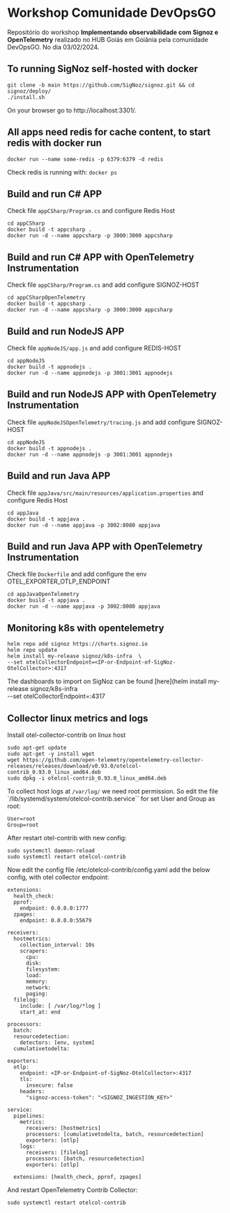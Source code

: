 # Workshop Comunidade DevOpsGO

Repositório do workshop **Implementando observabilidade com Signoz e OpenTelemetry** realizado no HUB Goiás em Goiânia pela comunidade DevOpsGO. No dia 03/02/2024. 

## To running SigNoz self-hosted with docker

```
git clone -b main https://github.com/SigNoz/signoz.git && cd signoz/deploy/
./install.sh
```

On your browser go to http://localhost:3301/.

## All apps need redis for cache content, to start redis with docker run

`docker run --name some-redis -p 6379:6379 -d redis`

Check redis is running with: `docker ps`

## Build and run C# APP 

Check file `appCSharp/Program.cs` and configure Redis Host

```
cd appCSharp
docker build -t appcsharp .
docker run -d --name appcsharp -p 3000:3000 appcsharp
```

## Build and run C# APP with OpenTelemetry Instrumentation

Check file `appCSharp/Program.cs` and add configure SIGNOZ-HOST

```
cd appCSharpOpenTelemetry
docker build -t appcsharp .
docker run -d --name appcsharp -p 3000:3000 appcsharp
```

## Build and run NodeJS APP 

Check file `appNodeJS/app.js` and add configure REDIS-HOST

```
cd appNodeJS
docker build -t appnodejs .
docker run -d --name appnodejs -p 3001:3001 appnodejs
```
## Build and run NodeJS APP with OpenTelemetry Instrumentation

Check file `appNodeJSOpenTelemetry/tracing.js` and add configure SIGNOZ-HOST

```
cd appNodeJS
docker build -t appnodejs .
docker run -d --name appnodejs -p 3001:3001 appnodejs
```

## Build and run Java APP 

Check file `appJava/src/main/resources/application.properties` and configure Redis Host

```
cd appJava
docker build -t appjava .
docker run -d --name appjava -p 3002:8080 appjava
```

## Build and run Java APP with OpenTelemetry Instrumentation

Check file `Dockerfile` and add configure the env OTEL_EXPORTER_OTLP_ENDPOINT

```
cd appJavaOpenTelemetry
docker build -t appjava .
docker run -d --name appjava -p 3002:8080 appjava
```

## Monitoring k8s with opentelemetry

```
helm repo add signoz https://charts.signoz.io
helm repo update
helm install my-release signoz/k8s-infra  \
--set otelCollectorEndpoint=<IP-or-Endpoint-of-SigNoz-OtelCollector>:4317
```

The dashboards to import on SigNoz can be found [here](helm install my-release signoz/k8s-infra  \
--set otelCollectorEndpoint=<IP-or-Endpoint-of-SigNoz-OtelCollector>:4317


## Collector linux metrics and logs

Install otel-collector-contrib on linux host

```
sudo apt-get update
sudo apt-get -y install wget
wget https://github.com/open-telemetry/opentelemetry-collector-releases/releases/download/v0.93.0/otelcol-contrib_0.93.0_linux_amd64.deb
sudo dpkg -i otelcol-contrib_0.93.0_linux_amd64.deb
```
To collect host logs at `/var/log/` we need root permission. So edit the file `/lib/systemd/system/otelcol-contrib.service`` for set User and Group as root:

```
User=root
Group=root
```

After restart otel-contrib with new config:

```
sudo systemctl daemon-reload
sudo systemctl restart otelcol-contrib
```

Now edit the config file /etc/otelcol-contrib/config.yaml add the below config, with otel collector endpoint:


```
extensions:
  health_check:
  pprof:
    endpoint: 0.0.0.0:1777
  zpages:
    endpoint: 0.0.0.0:55679

receivers:
  hostmetrics:
    collection_interval: 10s
    scrapers:
      cpu:
      disk:
      filesystem:
      load:
      memory:
      network:
      paging:
  filelog:
    include: [ /var/log/*log ]
    start_at: end

processors:
  batch:
  resourcedetection:
    detectors: [env, system]
  cumulativetodelta:

exporters:
  otlp:
    endpoint: <IP-or-Endpoint-of-SigNoz-OtelCollector>:4317
    tls:
      insecure: false
    headers:
      "signoz-access-token": "<SIGNOZ_INGESTION_KEY>"

service:
  pipelines:
    metrics:
      receivers: [hostmetrics]
      processors: [cumulativetodelta, batch, resourcedetection]
      exporters: [otlp]
    logs:
      receivers: [filelog]
      processors: [batch, resourcedetection]
      exporters: [otlp]

  extensions: [health_check, pprof, zpages]

```

And restart OpenTelemetry Contrib Collector:

```
sudo systemctl restart otelcol-contrib
```